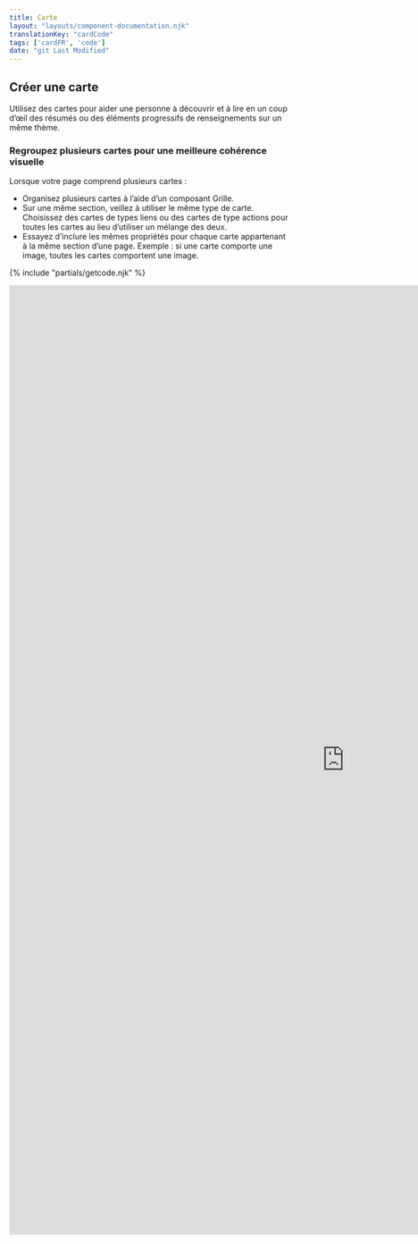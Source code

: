 ```yaml
---
title: Carte
layout: "layouts/component-documentation.njk"
translationKey: "cardCode"
tags: ['cardFR', 'code']
date: "git Last Modified"
---
```


## Créer une carte

Utilisez des cartes pour aider une personne à découvrir et à lire en un coup d’œil des résumés ou des éléments progressifs de renseignements sur un même thème.

### Regroupez plusieurs cartes pour une meilleure cohérence visuelle

Lorsque votre page comprend plusieurs cartes :

- Organisez plusieurs cartes à l’aide d’un composant Grille.
- Sur une même section, veillez à utiliser le même type de carte. Choisissez des cartes de types liens ou des cartes de type actions pour toutes les cartes au lieu d’utiliser un mélange des deux. 
- Essayez d’inclure les mêmes propriétés pour chaque carte appartenant à la même section d’une page. Exemple : si une carte comporte une image, toutes les cartes comportent une image.

{% include "partials/getcode.njk" %}

<iframe
  title="Survol des propriétés et des évènements relatifs à gcds-card."
  src="https://cds-snc.github.io/gcds-components/iframe.html?viewMode=docs&singleStory=true&id=components-card--events-properties"
  width="1200"
  height="1700"
  style="display: block; margin: 0 auto;"
  frameBorder="0"
  allow="clipboard-write"
></iframe>

